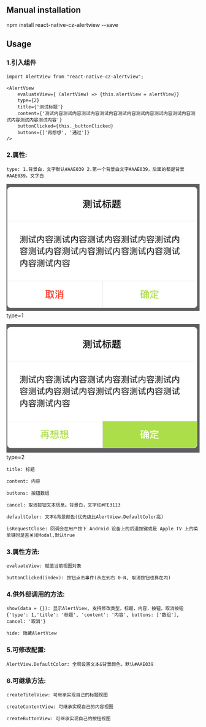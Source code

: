
## Manual installation

npm install react-native-cz-alertview --save

	

## Usage
###  1.引入组件
```
import AlertView from "react-native-cz-alertview";
```

```
<AlertView
    evaluateView={ (alertView) => {this.alertView = alertView}}
    type={2}
    title={'测试标题'}
    content={'测试内容测试内容测试内容测试内容测试内容测试内容测试内容测试内容测试内容测试内容测试内容'}
    buttonClicked={this._buttonClicked}
    buttons={['再想想', '通过']}
/>
```
###  2.属性:
```
type: 1.背景白，文字默认#AAE039 2.第一个背景白文字#AAE039，后面的都是背景#AAE039，文字白
```
![type=1](https://github.com/chenzhe555/react-native-cz-alertview/blob/master/images/type1.png)
type=1

![type=2](https://github.com/chenzhe555/react-native-cz-alertview/blob/master/images/type2.png)
type=2
```
title: 标题
```
```
content: 内容
```
```
buttons: 按钮数组
```
```
cancel: 取消按钮文本信息。背景白，文字红#FE3113
```
```
defaultColor: 文本&背景颜色(优先级比AlertView.DefaultColor高)
```
```
isRequestClose: 回调会在用户按下 Android 设备上的后退按键或是 Apple TV 上的菜单键时是否关闭Modal,默认true
```


###  3.属性方法:
```
evaluateView: 赋值当前视图对象
```
```
buttonClicked(index): 按钮点击事件(从左到右 0-N, 取消按钮也算在内)
```

###  4.供外部调用的方法:
```
show(data = {}): 显示AlertView, 支持修改类型，标题，内容，按钮，取消按钮 {'type': 1,'title': '标题', 'content': '内容', buttons: ['数组'], cancel: '取消'}
```
```
hide: 隐藏AlertView
```

###  5.可修改配置:
```
AlertView.DefaultColor: 全局设置文本&背景颜色，默认#AAE039
```


###  6.可继承方法:
```
createTitelView: 可继承实现自己的标题视图
```
```
createContentView: 可继承实现自己的内容视图
```
```
createButtonView: 可继承实现自己的按钮视图
```

